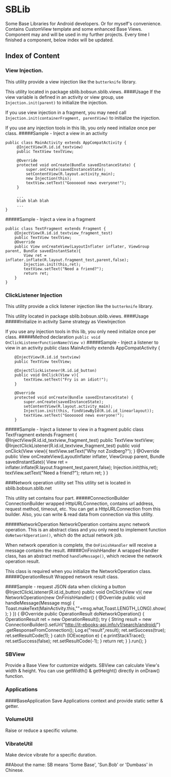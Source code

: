 # SBLib
Some Base Libraries for Android developers. Or for myself's convenience.
Contains CustomView template and some enhanced Base Views.
Component may and will be used in my further projects.
Every time I finished a component, below index will be updated.
## Index of Content
### View Injection.
This utility provide a view injection like the `butterknife` library.

This utility located in package sblib.bobsun.sblib.views.
####Usage
If the view variable is defined in an activity or view group, use `Injection.init(parent)` to initialize the injection.

If you use view injection in a fragment, you may need call `Injection.init(containerFragment, parentView)` to initialize the injection.

If you use any injection tools in this lib, you only need initialize once per class.
#####Sample - Inject a view in an activity

    public class MainActivity extends AppCompatActivity {
         @InjectView(R.id.id_textview)
         public TextView textView;

         @Override
         protected void onCreate(Bundle savedInstanceState) {
             super.onCreate(savedInstanceState);
             setContentView(R.layout.activity_main);
             new Injection(this);
             textView.setText("Gooooood news everyone!");
         }

         ...
         blah blah blah
         ...
    }

#####Sample - Inject a view in a fragment

    public class TextFragment extends Fragment {
        @InjectView(R.id.id_textview_fragment_test)
        public TextView textView;
        @Override
        public View onCreateView(LayoutInflater inflater, ViewGroup parent, Bundle savedInstantSate){
            View ret = inflater.inflate(R.layout.fragment_test,parent,false);
            Injection.init(this,ret);
            textView.setText("Need a friend?");
            return ret;
        }
    }

### ClickListener Injection
This utility provide a click listener injection like the `butterknife` library.

This utility located in package sblib.bobsun.sblib.views.
####Usage
#####Initialize in activity
Same strategy as ViewInjection

If you use any injection tools in this lib, you only need initialize once per class.
#####Method declaration
`public void OnClickListenerFunctionName(View v)`
#####Sample - Inject a listener to view in an activity
    public class MainActivity extends AppCompatActivity {

        @InjectView(R.id.id_textview)
        public TextView textView;

        @InjectClickListener(R.id.id_button)
        public void OnClick(View v){
            textView.setText("Fry is an idiot!");
        }

        @Override
        protected void onCreate(Bundle savedInstanceState) {
            super.onCreate(savedInstanceState);
            setContentView(R.layout.activity_main);
            Injection.init(this, findViewById(R.id.id_linearlayout));
            textView.setText("Gooooood news everyone!");
        }

#####Sample - Inject a listener to view in a fragment
    public class TextFragment extends Fragment {
        @InjectView(R.id.id_textview_fragment_test)
        public TextView textView;
        @InjectClickListener(R.id.id_textview_fragment_test)
        public void onClick(View view){
            textView.setText("Why not Zoidberg?");
        }
        @Override
        public View onCreateView(LayoutInflater inflater, ViewGroup parent, Bundle savedInstantSate){
            View ret = inflater.inflate(R.layout.fragment_test,parent,false);
            Injection.init(this,ret);
            textView.setText("Need a friend?");
            return ret;
        }
    }

###Network operation utility set
This utility set is located in sblib.bobsun.sblib.net

This utility set contains four part.
#####ConnectionBuilder
ConnectionBuilder wrapped HttpURLConnection, contains url address, request method, timeout, etc. You can get a HttpURLConnection from this builder. Also, you can write & read data from connection via this utility.

#####NetworkOperation
NetworkOperation contains async network operation. This is an abstract class and you only need to implement function `doNetworkOperation()`, which do the actual network job.

When network operation is complete, the `OnFinishHandler` will receive a message contains the result.
#####OnFinishHandler
A wrapped Handler class, has an abstract method `handleMessage()`, which recieve the network operation result.

This class is required when you initialize the NetworkOperation class.
#####OperationResult
Wrapped network result class.

####Sample - request JSON data when clicking a button
    @InjectClickListener(R.id.id_button)
    public void OnClick(View v){
        new NetworkOperation(new OnFinishHandler() {
            @Override
            public void handleMessage(Message msg) {
                Toast.makeText(MainActivity.this,""+msg.what,Toast.LENGTH_LONG).show();
            }
        }) {
            @Override
            public OperationResult doNetworkOperation() {
                OperationResult ret = new OperationResult();
                try {
                    String result = new ConnectionBuilder().setUrl("http://it-ebooks-api.info/v1/search/android/")
                            .getResponseFromConnection();
                    Log.e("result",result);
                    ret.setSuccess(true);
                    ret.setResultCode(1);
                } catch (IOException e) {
                    e.printStackTrace();
                    ret.setSuccess(false);
                    ret.setResultCode(-1);
                }
                return ret;
            }
        }.run();
    }

### SBView
Provide a Base View for customize widgets. SBView can calculate View's width & height.
You can use getWidth() & getHeight() directly in onDraw() function.
### Applications
####BaseApplication
Save Applications context and provide static setter & getter.

### VolumeUtil
Raise or reduce a specific volume.

### VibrateUtil
Make device vibrate for a specific duration.

##About the name:
SB means 'Some Base', 'Sun.Bob' or 'Dumbass' in Chinese.
